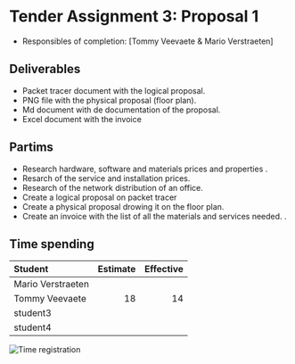 # Tender Assignment 3: Proposal 1

* Responsibles of completion: [Tommy Veevaete & Mario Verstraeten]

## Deliverables

* Packet tracer document with the logical proposal.
* PNG file with the physical proposal (floor plan).
* Md document with de documentation of the proposal.
* Excel document with the invoice 


## Partims

* Research hardware, software and materials prices and properties .
* Resarch of the service and installation prices.
* Research of the network distribution of an office.
* Create a logical proposal on packet tracer
* Create a physical proposal drowing it on the floor plan.
* Create an invoice with the list of all the materials and services needed.
.

## Time spending

| Student  | Estimate | Effective |
| :---     |    ---:  |      ---: |
| Mario Verstraeten |  |    |
| Tommy Veevaete |   18   |     14     |
| student3 |          |           |
| student4 |          |           |


![Time registration ](https://i.imgur.com/gaFD0Qm.png)
